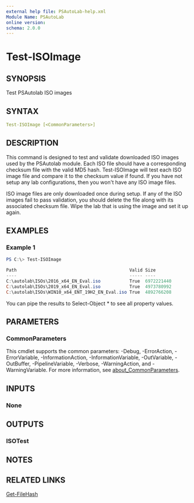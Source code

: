 ```yaml
---
external help file: PSAutoLab-help.xml
Module Name: PSAutoLab
online version:
schema: 2.0.0
---
```


# Test-ISOImage

## SYNOPSIS

Test PSAutolab ISO images

## SYNTAX

```yaml
Test-ISOImage [<CommonParameters>]
```

## DESCRIPTION

This command is designed to test and validate downloaded ISO images used by the PSAutolab module. Each ISO file should have a corresponding checksum file with the valid MD5 hash. Test-ISOImage will test each ISO image file and compare it to the checksum value if found. If you have not setup any lab configurations, then you won't have any ISO image files.

ISO image files are only downloaded once during setup. If any of the ISO images fail to pass validation, you should delete the file along with its associated checksum file. Wipe the lab that is using the image and set it up again.

## EXAMPLES

### Example 1

```powershell
PS C:\> Test-ISOImage

Path                                           Valid Size
----                                           ----- ----
C:\autolab\ISOs\2016_x64_EN_Eval.iso           True  6972221440
C:\autolab\ISOs\2019_x64_EN_Eval.iso           True  4973780992
C:\autolab\ISOs\WIN10_x64_ENT_19H2_EN_Eval.iso True  4892766208
```

You can pipe the results to Select-Object * to see all property values.

## PARAMETERS

### CommonParameters

This cmdlet supports the common parameters: -Debug, -ErrorAction, -ErrorVariable, -InformationAction, -InformationVariable, -OutVariable, -OutBuffer, -PipelineVariable, -Verbose, -WarningAction, and -WarningVariable. For more information, see [about_CommonParameters](http://go.microsoft.com/fwlink/?LinkID=113216).

## INPUTS

### None

## OUTPUTS

### ISOTest

## NOTES

## RELATED LINKS

[Get-FileHash]()
